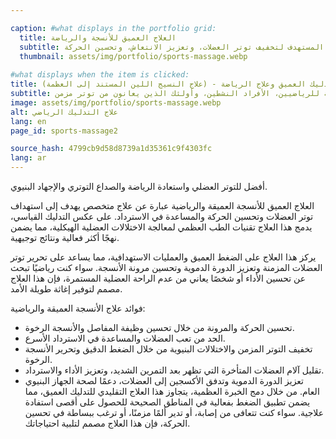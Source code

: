 ```yaml
---

caption: #what displays in the portfolio grid:
  title: العلاج العميق للأنسجة والرياضة
  subtitle: العلاج بالضغط العميق المستهدف لتخفيف توتر العضلات، وتعزيز الانتعاش، وتحسين الحركة.
  thumbnail: assets/img/portfolio/sports-massage.webp
  
#what displays when the item is clicked:
title: التدليك العميق وعلاج الرياضة - (علاج النسيج اللين المستند إلى العظمة)
subtitle: معالجة مستهدفة تركز على تخفيف توتر العضلات، تحسين الدورة الدموية، وتقليل الألم. على عكس التدليك التقليدي، تدمج هذه الطريقة تقنيات العلاج العظمي لمعالجة أسباب الانزعاج، مما يجعلها مثالية للرياضيين، الأفراد النشطين، وأولئك الذين يعانون من توتر مزمن.
image: assets/img/portfolio/sports-massage.webp
alt: علاج التدليك الرياضي
lang: en
page_id: sports-massage2

source_hash: 4799cb9d58d8739a1d35361c9f4303fc
lang: ar
---
```

أفضل للتوتر العضلي واستعادة الرياضة والصداع التوتري والإجهاد البنيوي.

العلاج العميق للأنسجة العميقة والرياضية عبارة عن علاج متخصص يهدف إلى استهداف توتر العضلات وتحسين الحركة والمساعدة في الاسترداد. على عكس التدليك القياسي، يدمج هذا العلاج تقنيات الطب العظمي لمعالجة الاختلالات العضلية الهيكلية، مما يضمن نهجًا أكثر فعالية ونتائج توجيهية.

يركز هذا العلاج على الضغط العميق والعمليات الاستهدافية، مما يساعد على تحرير توتر العضلات المزمنة وتعزيز الدورة الدموية وتحسين مرونة الأنسجة. سواء كنت رياضيًا تبحث عن تحسين الأداء أو شخصًا يعاني من عدم الراحة العضلية المستمرة، فإن هذا العلاج مصمم لتوفير إغاثة طويلة الأمد.

فوائد علاج الأنسجة العميقة والرياضية:
- تحسين الحركة والمرونة من خلال تحسين وظيفة المفاصل والأنسجة الرخوة.
- الحد من تعب العضلات والمساعدة في الاسترداد الأسرع.
- تخفيف التوتر المزمن والاختلالات البنيوية من خلال الضغط الدقيق وتحرير الأنسجة الرخوة.
- تقليل آلام العضلات المتأخرة التي تظهر بعد التمرين الشديد، وتعزيز الأداء والاسترداد.
- تعزيز الدورة الدموية وتدفق الأكسجين إلى العضلات، دعمًا لصحة الجهاز البنيوي العام.
من خلال دمج الخبرة العظمية، يتجاوز هذا العلاج التقليدي للتدليك العميق، مما يضمن تطبيق الضغط بفعالية في المناطق الصحيحة للحصول على أقصى استفادة علاجية. سواء كنت تتعافى من إصابة، أو تدير ألمًا مزمنًا، أو ترغب ببساطة في تحسين الحركة، فإن هذا العلاج مصمم لتلبية احتياجاتك.